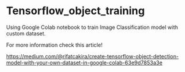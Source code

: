 # Tensorflow_object_training
Using Google Colab notebook to train Image Classification model with custom dataset.

For more information check this article!

https://medium.com/@rifatcakira/create-tensorflow-object-detection-model-with-your-own-dataset-in-google-colab-63e9d7853a3e
